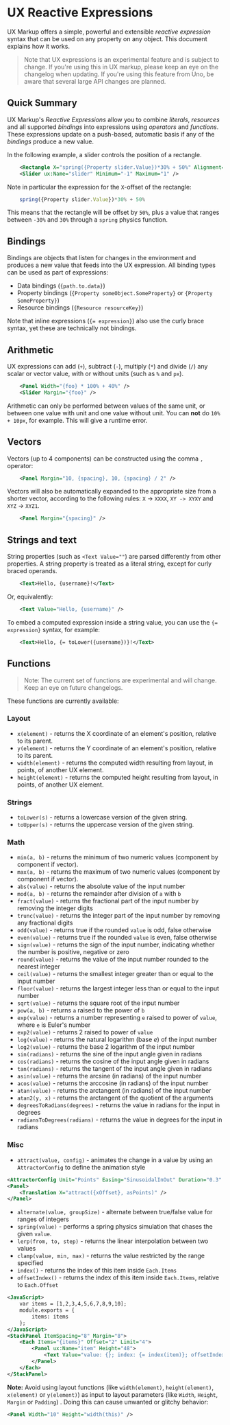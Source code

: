 # UX Reactive Expressions

UX Markup offers a simple, powerful and extensible *reactive expression* syntax that can be used on any property on any object. This document explains how it works.

> Note that UX expressions is an experimental feature and is subject to change. If you're using this in UX markup, please keep an eye on the changelog when updating. If you're using this feature from Uno, be aware that several large API changes are planned.

## Quick Summary

UX Markup's *Reactive Expressions* allow you to combine *literals*, *resources* and all supported *bindings* into expressions using *operators* and *functions*. These expressions update on a push-based, automatic basis if any of the *bindings* produce a new value.

In the following example, a slider controls the position of a rectangle.

```xml
	<Rectangle X="spring({Property slider.Value})*30% + 50%" Alignment="TopLeft" Width="32" Height="32" />
	<Slider ux:Name="slider" Minimum="-1" Maximum="1" />
```

Note in particular the expression for the `X`-offset of the rectangle:

```js
	spring({Property slider.Value})*30% + 50%
```

This means that the rectangle will be offset by `50%`, plus a value that ranges between `-30%` and `30%` through a `spring` physics function.

## Bindings

Bindings are objects that listen for changes in the environment and produces a new value that feeds into the UX expression. All binding types can be used as part of expressions:

* Data bindings (`{path.to.data}`)
* Property bindings (`{Property someObject.SomeProperty}` or `{Property SomeProperty}`)
* Resource bindings (`{Resource resourceKey}`)

Note that inline expressions (`{= expression}`) also use the curly brace syntax, yet these are technically not bindings.


## Arithmetic

UX expressions can add (`+`), subtract (`-`), multiply (`*`) and divide (`/`) any scalar or vector value, with or without units (such as `%` and `px`).

```xml
	<Panel Width="{foo} * 100% + 40%" />
	<Slider Margin="{foo}" />
```
Arithmetic can only be performed between values of the same unit, or between one value with unit and one value without unit. You can **not** do `10% + 10px`, for example. This will give a runtime error.

## Vectors

Vectors (up to 4 components) can be constructed using the comma `,` operator:

```xml
	<Panel Margin="10, {spacing}, 10, {spacing} / 2" />
```

Vectors will also be automatically expanded to the appropriate size from a shorter vector, according to the following rules: `X` -> `XXXX`, `XY -> XYXY` and `XYZ` -> `XYZ1`.

```xml
	<Panel Margin="{spacing}" />
```

## Strings and text

String properties (such as `<Text Value=""`) are parsed differently from other properties. A string property is treated as a literal string, except for curly braced operands.

```xml
	<Text>Hello, {username}!</Text>
```


Or, equivalently:

```xml
	<Text Value="Hello, {username}" />
```

To embed a computed expression inside a string value, you can use the `{= expression}` syntax, for example:

```xml
	<Text>Hello, {= toLower({username})}!</Text>
```

## Functions

> Note: The current set of functions are experimental and will change. Keep an eye on future changelogs.

These functions are currently available:

### Layout

* `x(element)` - returns the X coordinate of an element's position, relative to its parent.
* `y(element)` - returns the Y coordinate of an element's position, relative to its parent.
* `width(element)` - returns the computed width resulting from layout, in points, of another UX element.
* `height(element)` - returns the computed height resulting from layout, in points, of another UX element.

### Strings

* `toLower(s)` - returns a lowercase version of the given string.
* `toUpper(s)` - returns the uppercase version of the given string.

### Math

* `min(a, b)` - returns the minimum of two numeric values (component by component if vector).
* `max(a, b)` - returns the maximum of two numeric values (component by component if vector).
* `abs(value)` - returns the absolute value of the input number
* `mod(a, b)` - returns the remainder after division of `a` with `b`
* `fract(value)` - returns the fractional part of the input number by removing the integer digits
* `trunc(value)` - returns the integer part of the input number by removing any fractional digits
* `odd(value)` - returns true if the rounded `value` is odd, false otherwise
* `even(value)` - returns true if the rounded `value` is even, false otherwise
* `sign(value)` - returns the sign of the input number, indicating whether the number is positive, negative or zero
* `round(value)` - returns the value of the input number rounded to the nearest integer
* `ceil(value)` - returns the smallest integer greater than or equal to the input number
* `floor(value)` - returns the largest integer less than or equal to the input number
* `sqrt(value)` - returns the square root of the input number
* `pow(a, b)` - returns `a` raised to the power of `b`
* `exp(value)` - returns a number representing `e` raised to power of `value`, where `e` is Euler's number
* `exp2(value)` - returns 2 raised to power of `value`
* `log(value)` - returns the natural logarithm (base _e_) of the input number
* `log2(value)` - returns the base 2 logarithm of the input number
* `sin(radians)` - returns the sine of the input angle given in radians
* `cos(radians)` - returns the cosine of the input angle given in radians
* `tan(radians)` - returns the tangent of the input angle given in radians
* `asin(value)` - returns the arcsine (in radians) of the input number
* `acos(value)` - returns the arccosine (in radians) of the input number
* `atan(value)` - returns the arctangent (in radians) of the input number
* `atan2(y, x)` - returns the arctangent of the quotient of the arguments
* `degreesToRadians(degrees)` - returns the value in radians for the input in degrees
* `radiansToDegrees(radians)` - returns the value in degrees for the input in radians

### Misc

* `attract(value, config)` - animates the change in a value by using an `AttractorConfig` to define the animation style

```xml
<AttractorConfig Unit="Points" Easing="SinusoidalInOut" Duration="0.3" ux:Global="asPoints" />
<Panel>
	<Translation X="attract({xOffset}, asPoints)" />
</Panel>
```

* `alternate(value, groupSize)` - alternate between true/false value for ranges of integers
* `spring(value)` - performs a spring physics simulation that chases the given `value`.
* `lerp(from, to, step)` - returns the linear interpolation between two values
* `clamp(value, min, max)` - returns the value restricted by the range specified
* `index()` - returns the index of this item inside `Each.Items`
* `offsetIndex()` - returns the index of this item inside `Each.Items`, relative to `Each.Offset`

```xml
<JavaScript>
	var items = [1,2,3,4,5,6,7,8,9,10];
	module.exports = {
		items: items
	};
</JavaScript>
<StackPanel ItemSpacing="8" Margin="8">
	<Each Items="{items}" Offset="2" Limit="4">
		<Panel ux:Name="item" Height="48">
			<Text Value="value: {}; index: {= index(item)}; offsetIndex: {= offsetIndex(item)}" Alignment="CenterLeft" />
		</Panel>
	</Each>
</StackPanel>
```

**Note:** Avoid using layout functions (like `width(element)`, `height(element)`, `x(element)` or `y(element)`) as input to layout parameters (like `Width`, `Height`, `Margin` or `Padding`) . Doing this can cause unwanted or glitchy behavior:

```xml
<Panel Width="10" Height="width(this)" />
```
